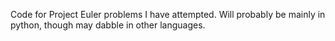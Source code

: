 Code for Project Euler problems I have attempted. Will probably be mainly in python, though may dabble in other languages.
